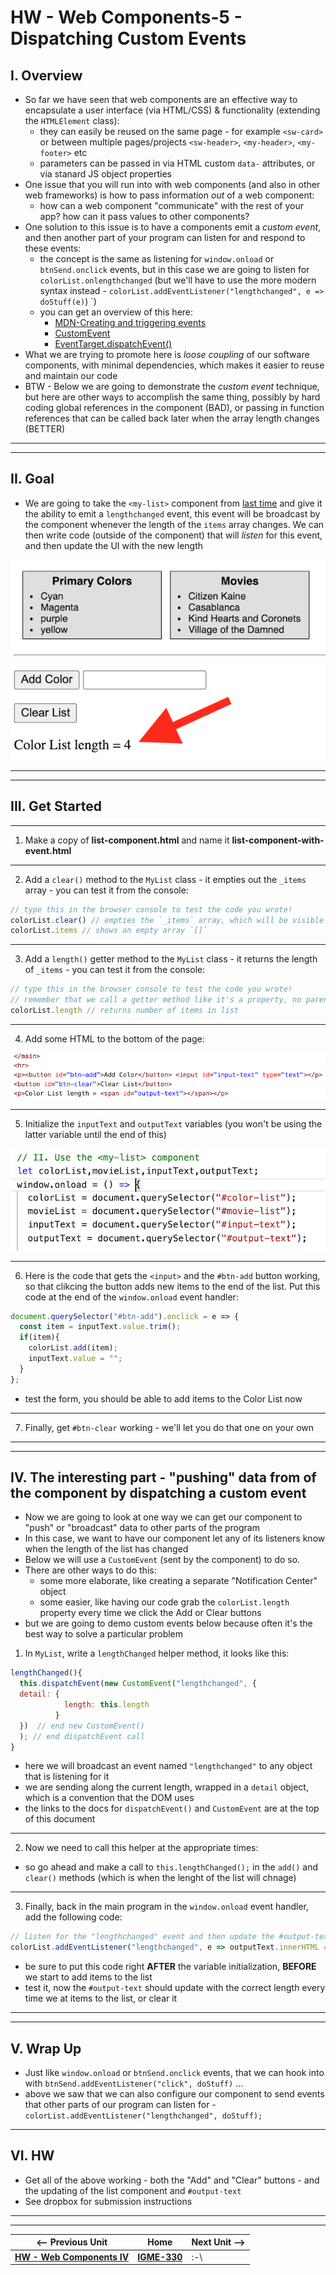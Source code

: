 # HW - Web Components-5 - Dispatching Custom Events

## I. Overview

- So far we have seen that web components are an effective way to encapsulate a user interface (via HTML/CSS) & functionality (extending the `HTMLElement` class):
  - they can easily be reused on the same page - for example `<sw-card>` or between multiple pages/projects `<sw-header>`, `<my-header>`, `<my-footer>` etc
  - parameters can be passed in via HTML custom `data-` attributes, or via stanard JS object properties
- One issue that you will run into with web components (and also in other web frameworks) is how to pass information *out* of a web component:
  - how can a web component "communicate" with the rest of your app? how can it pass values to other components?
- One solution to this issue is to have a components emit a *custom event*, and then another part of your program can listen for and respond to these events:
  - the concept is the same as listening for `window.onload` or `btnSend.onclick` events, but in this case we are going to listen for `colorList.onlengthchanged` (but we'll have to use the more modern syntax instead - `colorList.addEventListener("lengthchanged", e => doStuff(e)`)
`)
  - you can get an overview of this here:
    - [MDN-Creating and triggering events](https://developer.mozilla.org/en-US/docs/Web/Events/Creating_and_triggering_events)
    - [CustomEvent](https://developer.mozilla.org/en-US/docs/Web/API/CustomEvent)
    - [EventTarget.dispatchEvent()](https://developer.mozilla.org/en-US/docs/Web/API/EventTarget/dispatchEvent)
- What we are trying to promote here is *loose coupling* of our software components, with minimal dependencies, which makes it easier to reuse and maintain our code
- BTW - Below we are going to demonstrate the *custom event* technique, but here are other ways to accomplish the same thing, possibly by hard coding global references in the component (BAD), or passing in function references that can be called back later when the array length changes (BETTER)

<hr><hr>

## II. Goal

- We are going to take the `<my-list>` component from [last time](HW-wc-4.md) and give it the ability to emit a `lengthchanged` event, this event will be broadcast by the component whenever the length of the `items` array changes. We can then write code (outside of the component) that will *listen* for this event, and then update the UI with the new length

![screenshot](_images/_wc/HW-wc-12.png)

<hr><hr>

## III. Get Started

<hr>

1) Make a copy of **list-component.html** and name it **list-component-with-event.html**

<hr>

2) Add a `clear()` method to the `MyList` class - it empties out the `_items` array - you can test it from the console:

```js
// type this in the browser console to test the code you wrote!
colorList.clear() // empties the `_items` array, which will be visible on the page
colorList.items // shows an empty array `[]`
```

<hr>

3) Add a `length()` getter method to the `MyList` class - it returns the length of `_items` - you can test it from the console:

```js
// type this in the browser console to test the code you wrote!
// remember that we call a getter method like it's a property, no parens are needed
colorList.length // returns number of items in list
```

<hr>

4) Add some HTML to the bottom of the page:

![screenshot](_images/_wc/HW-wc-13.png)

<hr>

5) Initialize the `inputText` and `outputText` variables (you won't be using the latter variable until the end of this)

![screenshot](_images/_wc/HW-wc-14.png)

<hr>

6) Here is the code that gets the `<input>` and the `#btn-add` button working, so that clikcing the button adds new items to the end of the list. Put this code at the end of the `window.onload` event handler:

```js
document.querySelector("#btn-add").onclick = e => {
  const item = inputText.value.trim();
  if(item){
    colorList.add(item);
    inputText.value = "";
  }
};
```

- test the form, you should be able to add items to the Color List now

<hr>

7) Finally, get `#btn-clear` working - we'll let you do that one on your own

<hr><hr>

## IV. The interesting part - "pushing" data from of the component by dispatching a custom event

- Now we are going to look at one way we can get our component to "push" or "broadcast" data to other parts of the program
- In this case, we want to have our component let any of its listeners know when the length of the list has changed
- Below we will use a `CustomEvent` (sent by the component) to do so.
- There are other ways to do this:
  - some more elaborate, like creating a separate "Notification Center" object
  - some easier, like having our code grab the `colorList.length` property every time we click the Add or Clear buttons
- but we are going to demo custom events below because often it's the best way to solve a particular problem


1) In `MyList`, write a `lengthChanged` helper method, it looks like this:

```js
lengthChanged(){
  this.dispatchEvent(new CustomEvent("lengthchanged", {
  detail: {
            length: this.length
          }
  })  // end new CustomEvent()
  ); // end dispatchEvent call
}
```
- here we will broadcast an event named `"lengthchanged"` to any object that is listening for it
- we are sending along the current length, wrapped in a `detail` object, which is a convention that the DOM uses
- the links to the docs for `dispatchEvent()` and `CustomEvent` are at the top of this document

<hr>

2) Now we need to call this helper at the appropriate times:

  - so go ahead and make a call to `this.lengthChanged();` in the `add()` and `clear()` methods (which is when the lenght of the list will chnage)

<hr>

3) Finally, back in the main program in the `window.onload` event handler, add the following code:

```js
// listen for the "lengthchanged" event and then update the #output-text
colorList.addEventListener("lengthchanged", e => outputText.innerHTML = e.detail.length);
```

- be sure to put this code right **AFTER** the variable initialization, **BEFORE** we start to add items to the list
- test it, now the `#output-text` should update with the correct length every time we at items to the list, or clear it

<hr><hr>

## V.  Wrap Up

- Just like `window.onload` or `btnSend.onclick` events, that we can hook into with `btnSend.addEventListener("click", doStuff)` ...
- above we saw that we can also configure our component to send events that other parts of our program can listen for - `colorList.addEventListener("lengthchanged", doStuff);`

<hr>

## VI.  HW

- Get all of the above working - both the "Add" and "Clear" buttons - and the updating of the list component and `#output-text`
- See dropbox for submission instructions

<hr><hr>

| <-- Previous Unit | Home | Next Unit -->
| --- | --- | --- 
|  [**HW - Web Components IV**](HW-wc-4.md)  |  [**IGME-330**](../README.md) | :-\
